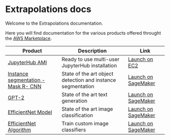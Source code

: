 # Extrapolations docs

Welcome to the Extrapolations documentation.

Here you will find documentation for the various products offered throught the
[AWS Marketplace](https://aws.amazon.com/marketplace/seller-profile?id=3c135e65-8c99-4e4f-ace1-43eb02759156&ref=dtl_B07YSYZ2P6).

| Product                                                    | Description                                     | Link                                                                                                                          |
| ---------------------------------------------------------- | ----------------------------------------------- | ----------------------------------------------------------------------------------------------------------------------------- |
| [JupyterHub AMI](/ami/jupyterhub)                          | Ready to use multi-user JupyterHub installation | [Launch on EC2](https://aws.amazon.com/marketplace/pp/Daniel-Rodriguez-JupyterHub-multi-user-single-node/B07YSYZ2P6)          |
| [Instance segmentation - Mask R- CNN](/model/instance-segmentation-mask-r-cnn) | State of the art object detection and instance segmentation               | [Launch on SageMaker]()                                                                                                       |
| [GPT-2](/model/gpt-2)                                     | State of the art text generation                | [Launch on SageMaker](https://aws.amazon.com/marketplace/pp/Daniel-Rodriguez-GPT-2-XL-Text-generation/prodview-cdujckyfypprg) |
| [EfficientNet Model](/model/efficientnet-b3)              | State of the art image classification           | [Launch on SageMaker](https://aws.amazon.com/marketplace/pp/prodview-b4jqie4ebeo4y)                                           |
| [EfficientNet Algorithm](/model/efficientnet-b3)          | Train custom image classifiers                  | [Launch on SageMaker](https://aws.amazon.com/marketplace/pp/prodview-ezdqmlf7aumf2)                                           |
